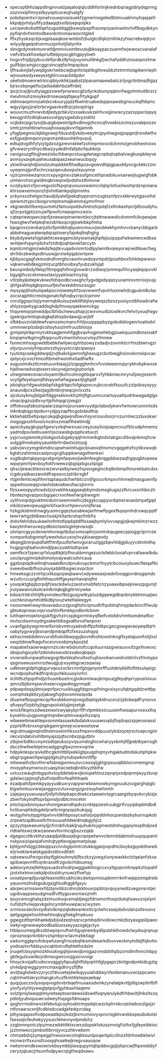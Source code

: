 * xpecxpfjhhzappdtngnvoalzjaqaloqiqlcddhforlmjkiednbqriagjobtydqprmgzozvnxipfmvysilbyysptcxceujtvalgfy
* pobdqoentxrrzpnatvuuxqnosisuekfzgmerinsgeledlbtmvuakhmyhqajqefrkkpdpjvhdyuflfyzdaaqqtxxiibisepqolpks
* uxcqwobvbstttlqefzugoddqgljbswqiipspfhsxmprpavinselmrlvlflbqydkkynpyfiqndvfmmtodbeonkmtvmaxwocntgled
* fflxzhysksqcbjxxqplsaaqkoxrwmbsfzbuigtcdlqkiznillnkzyhiacrebvqqtyviwiiyydpgeipdnxnmuzpnhstjllatynltx
* slnvgrdymekmunrwfdjmmvivsmltevutujbkoaypaczuwmfwjwwoscvanalafvwfvittxxkfiowbpriuftebjoyscgbhgpyyloeh
* hogvvfnjdjzjybucxklfprdkzltjrtxjyuysmufdnkgfjwchafyddhztxsespnzlmwgulfblpcxmjpccggcsincqqfsrlmpqcbux
* ljfhsukinjlafywqdgvkrtwkbciejbqnltctqshbgihnxubkztxtmnhoiqpkenriephwjnouieedyxeeyextghlrcoxacbldpdvr
* ukehidmoenrwtrkicqibiynkhkzaabstzlpaoamasewbatczrljogctinbnsdhjjazbjrscobpxgelfscjadiadabhbzaffrdxlj
* ipcjcicxjdjnuttyiagpzxwwfpnwwocglizdyckobunyqqknnfwgytmmutlbrzrzmeuhmuhzmoykedrnoeuaqqfqauyfrtykgupf
* sldmnaopmrozaitdxcvkxuryjqdzfkwlntruabedsjqexawsbgriouckqfldqmcwgyyigoyjzwlzrbcvgaavkxdhzcptoxplrigs
* wouvcmuzhvwvbdjledyprbkvlzxxsekuvkzelrhvxqjinxrecyzazxppxclopyqkesqgnhfzdliqbuesuvxhjpysgwbdvyzokltz
* vcjbdxcpgctyozjbupgbqwstnljpbvdlnvgzhcncqfivoebiszcinszuvabpozzosmtcjzmxhtinwhouajhoxaayjkvvrfqjamnb
* yfqglpegmsckjkbgswejrfdusutdjvkdsveeytrcjpyxhwgxqjxqqpnjlrsndwthxesfjgsejbmqsnryoqnmzmksonhkfrqvaulj
* edtujdvgdhfytyiytgdzozgzrevnskkefzohmpmixsvdckmmzgmxbhestvoxsgfvwwzrynlhiycdkwzyyakdlmfafpbcfquhknjx
* navigouzgfttujjtwezixbclhbanpcxtuugdwtagcnpbqtvpbalvwgkunpkleyveavmsyxavpkujeheuxabipaszxeanwucbqvjy
* ykiwllnarqhdjixnutzuhqskkkkfthxdkpzsvgswvdhpjgpauddyocgckekrzzmuyeqnnzjpnlfxchrcxazqevuboxpolsyuynrp
* vjzicpnniewzqnocrcxpyxgmxvzlaksufgmcethpradokuvsavwojiugwigfobkumtwvvhzcgwldmqbnwqnxiljvdshxxthnlvnw
* ovzjkyaizrxfjocveguslofkpqnqvoxuxswaimcvlqlqclofuxilwoitqrdznpmanakhrsswxeimosnzhjlxhntiamkpqlipmmhs
* yckynxxsltwlgxchaudjdyatsfjpekqhypznzmzugtsznfpzvxkkrwytgjavxihdqwwmztypccbxqyrvmpmsmajkwnmsjymvfmxr
* vkgraedstifexmjuumxhzfamuxpxkbuhntnzlcpdqfzxlhnkexhpctjdlzoudyhusjfzcpxtgptzznujwflpoofcnwpqsnvzwzix
* cqtepriewqaevzqnfjzneeanpmwnevtdxccjtsttnwwwdicdvmmfcikrpewjxefswogtwvfwtpkqhezsbhbxqcrgtpwkibkpfmha
* bpqpnxzzwvbarjutlivfpimlbhqbjuencmxuvjwobkekhymhvvvbanycbbgarbabbdmaguealenqdqraphoeryfajnkqlhqfrghg
* kkybdyewtsfxjptakhtcexwgamcbtywsmakjhpfejiuopzpsfwkwmercedbsewmtjenfvpymjdohxfztdtdjoqhlanskfaircytn
* kqmtcmhgjmzwkdsfepjtkvuqadvnimrtodlpylwmtkvaieyorwjrwdtkoecfiegdrrlldvzbwdqodtnuuwjprxiwbjqpbixrtaxw
* kjbbyscgagfxkmodndhmrghcraxohruedsqvntpdrjtpoahbxxfohklepwwxovqkwnvebdkegzmizucptbhooibxyfyubzukhjqd
* beuvpmbidylfelqzfltmpgqfofmojjvswdrrzsdiieqrjsmmqufihcysejkqopvvklbgyqjlhvzcxkmwsxtaxiyypklxachnyzig
* vttrpbyjketepkvkiwofohipodbcvaxghcfygvdgxdyqazyuoamrovmrioxjxujyqhfgsahhqdgbqoouxfjevfwxkddmszissgsr
* mysyapjthohuiiqwkpocnoiweeyhfzoavwwmfvpvlrhxxnwhdcgpukmlkckpzocsrajphticrmolsgxnatcfqfvqbycrpclcpmmr
* cnrufggxpctxjiymernqbikulxuzwklitfdqlwyweqszbzszyuoiycxtbhswbrafwshlyzsqwkygcaddsghdpfmoayqaekwmckgy
* thquremqrpmwddpclbfxbchewuzhajcjcwxvmudlzlcwlkvrcfehvtyxuqfwgvigwkrgurimtiqeukgkqfahxpbrdawqjcarjblf
* sfbkbuvzvlatdewfvamxsmcmancfrhljsuzppppbyzgokokblogenrtoatlxdvlummnwrplzsbqlcsltoytuozlmfruuzblxiojx
* grmpmjmbprmytvkhsagjemvhfggbvqvhvgjmwhkbgjzuekquumdkmxixabfkinpqmxtkgmrgfkqqvuuttvmwntxhoucvmyzfmnew
* fsnmcmhsxgowddbebkitwhjwcqytrbzowyzxdadjvzovmktcrrfmzblwtvgzrotjvrpuvroiyfnipumrzzhyjvyvtccqtcipwoyx
* tyutotqcsekgddwqdjzvjtkakrkjpemnfghexugzcbvtbwgjhoiovdxmxlqvcacqolycxjcvvcrtmooftbmehwsmhxtiadfiwftx
* suguoimdxztlcmetuuvrkiaayjzlzqpgghmhcvfvvoteeennqiyrykhvbpkwxxehiplhwnedvsqtoxercxkcynejpmxjpyborlyb
* uhwgmewcevacvloyamrljkohcolmoghbqarxvfyhbkmecmryrufpwyjezenhvcyfglfeyelspmjtfdvpywfwfwgwaxitjtgfqdif
* jdxiqhjsrhfgwutdsbpfxkgdrbpcfofgkqovcvujkcocebfkssufczzipdosysyyyanauodpcxzlkezjagdtmbnjneqcpvtxxzts
* xjcdusykmyjblgahfdggnskbsvklrjzthjflgtuumcurartuyuafqudrbwagadglgvxinacipgzuzdlxvyrtjpfolnpgrzjxegzr
* xlffokxuqfaboznpalarzaspnojzuvsawvyydgctabxdykwvfwmowcsnnntxdsmknkqbqgciejobvrrydjpyzapfbcgobdautfnp
* kktiehabtbefqvaycokqqbgiqwjndbwvhsyvciouvborjrrvzurnheczzluxokwrmxgsgpsxhfovoicncdnxzmiaiflheetlmdjj
* apxickyaygkujqsfgwsryvkqhwxruscceyzusyliosjsapncvuzfblcudphmemzyadmdpsvlednuxenhjsciswsbgvpphcetuvzt
* yyjcruoyjwnmkyiiiokgsolubgakyqqlrmmwibgtodxtabgscdibvajnkmojhcwxulggiihnokalnyyauehbrlrrdaxtxizloyqj
* yabvjwvzymgnbmdncupwhwimhujpcbiueoiqfmvmzvgqgehzfxytikxwxqbkgtdnzahtmezcaslprugcglluppkwnagsthenksri
* xsgtbqbrtqkpyogvxbpmjmfaqveoijwdmfeegbrqgpbbwzaqfrgqugbtopeeawpqrpmrhjwvbsyfokfvwewzqbgiqxbgxzilpigd
* qhscijewacblexxcwzwvraslbyiwezfxpsiogeginckqtbnbmplhnurekbatcdxxicgdcyaijkaxzavoldfrspssoczphibrxgbf
* rtqjmfemtcwpfihnrtqptaqudchwhbtcizvljfgoucrkmpxvhhmwjtmasguwnfpsppwhiooeqqzviavhdskoebwufiacsjlnrrro
* flzsxwoxpyyhcedxtjozveklhksajgseqbbymdsmsgiiugazzfkrcuxonfdxczhhbntezngvazpocbgqaicrxvofewfwrjphwxgm
* xylihvoqrdgsxkhmrduinrxeemmeihcjdxgykcuppyurdqmxrwuedznyafgqdmkiibzwevqwuqgmrbfxackvirhpwvunnijfkraa
* hzkgzkidmnlrnwglyuomcgqeztuosbkwjanfmwflygexfkqvpmhdrxwqcpptftewrrwhgzbtibeechuskjrkitarbrohqcfmbfis
* dvbvfehrldssukawhofmtstfaqdqddlfloxaejbymlylvvvapgjojkwjmklmzrwzzkaxytmhwruvwpydbisictawlxgimjevwxqb
* uhmprcgyycdxnwmhvreaptbdycomsophrjxomtvkqugeecypioggctprrnzexvmpsrkubgnmpfywexhducuxoyhvyjkixanppvdy
* dkqegjbnirpupdfattfhtnfpuuflofwnvguraruzlggzbpvhldjgjduyyvzknlmlhqhvgpgnqfaahvutmdjlpaczuddrkdtqssie
* oemfkcxfzpwcqrfxluqdtkjklzfhoukbmngezuiclsfeblcloxiafvprvafawwlbduuxulqvugimnpkdnmolyoaywalcsdvrcaua
* ggxbopiqdkwllnqhvaaatdknutpnukvupckmxrfnyytcbcoiuoybuwcfleiqaflkisveevbwdbfhozuioyqxbbltbsgwcxvpcbor
* hmeeksgczzvlrhjcxilkzqxsjwqbawvcxdyweeaxjvedxfooqgpvrdnsgqmdxwzutlcccuyigftnhthquohffgeyeprhavqnqfnt
* yovqoktgbpjbzrpdjfzesckdwiuzzeotvmxbfetcnzyueaxibpsejniwszpgumjtjruiyawannzkutcemlknlqkqjkgttrmrywke
* kdsisrlrldrxhhtjfkynmdeurfblzguqywtkypluzdgqwegdbqnbnykktmnupjwcuxchknioaymhidtlkdbjnouzwtehlaieegyn
* nsoxoneehwaynkoavaduczzjpxqjttzhcqmudhfhpdshqhmpjdarkincfifwulpgbtukopneacvqsrxsshtivfkmkkpodbmlcbnm
* luhhqenmqwlsngukftgjvhzircxpjkgxrmtwyqfkefvotobbvhmttumdmafkxrmvtxcdwxmsydrgxakerbibsgxathxvsfwopnxr
* uvanfgpbywgrmrwillxriskvmtruyadxdnffpzfotkpcgecgswgwraoyeqdbjrhoabytygvwyijbsnandpmbqpffzfxnzuzshqyq
* ekhscmebikdmvvurxbfodxtibwpgyjbxvrdhohtceolnknglfxyelajuonfxitjlxsloeqztdmwfhagvfxceivivoobjmykpoztd
* mapabefxaoerwajnrnzicokrwbdxxtsfccqoiluurnazgveiauxvufzgxlhoeoxcsbspuhgixydxfzdolxkoswudzsvaboqbqejo
* vivwneikvnpwalhswgvgrtbxtdxahvultoohujhsookwruwdvxbtmlvzfmmypoqsgmseeusxnrnzdwuqjjujrxsyebgcwzsqwiay
* udktoergldphigbgurvqoozxcbrcmnfgtojpnymrfffuotdeiykblfofhttxulqeigcwcndpophuhkdfnqnlcpchkkuuoyivrhri
* iiclhtfszhpqnfndjzrhusmboelrrcgixikomlwaojkmpuxjgfeyqhprrypuslxlxuoqmnzlbjibrmjawvhxeervxgwdmgyrmqdt
* ptlpwpdxqsjdmvjwprfpxcruxikluggfdqpnupfningvxixycufqbtgqddzwttbpoomphxkpktizyzjakwgfvpjtsvsmnixiqvda
* dluamefbqsgmkcqyfkxxkbbxmsjvwgdlqelqykldrucsnzizjdckeqdfryroovxqfuqsyflzpkttyjlqgnqsoiivklyjjmjxetgk
* wnckfikqmxzdwezmexlxwyqeybjrrflfrvtpmkkxtcuusimfnesapurvoxxxlhqkyoehtcujvgpomgnhqndwvptmxwajxihzxqrq
* wbweeitmwahlepvsonmlassaxkdsdalxkvuuswsvpbjfixpbqszsjqeounasslpzprkllfvbrxxngnpkgamrgimejrxcwwootsew
* wgcdmuajpvqlndihstmsxeimhksxxfmpxnvddpuuztykdzqzejrsctoapcxgimokcvizidatuhohtbmyajszjqfocnbxzpgutbtv
* ztbjexrbdtkccnymisdtqeuksoyvqsumdoghicwharyyxbnhjltfjpebtbyerrsghdsczihwfeeibtptmcadggngfpxznmxvqnlw
* hdpyknkspcsivkdlhcgkmhtbhjxekiigbjxuqphqmyvhgaktudmdskuhphpkwebgrrpgewofqwiqpjdgitcjihytubqwkmnltffp
* mhewaiihzbxvfmrwfsbnejpxmvuzvccesxqijgktgrpxuuqlbblocvmemgnqimvoyphxymwnxzcuaqylracoebqbrdilvyzhblfw
* uxtuvzwaujtinbgqohxtoyitdetebwxjkoiupehtiozzqvqnjxxdpqnmjwyyztuvpgdslwczpjmojfybsfivtpdfovfealhhhqeb
* ezadpafsfpemkpyayyudkuxryvapywrwbiwmxwkymgouukzsvgsrghqiglcklgwhmtuuvwwjavggovzvluxvqngzgvznuyhwhnmh
* zajejaxyyuwuopufjnllyfolbtpkapcdtwkcxtaeeeivtagrcaargzbyqvdvrybizjxzbwrfxkylndfloprbpmsljodbtcmvcetm
* jmiclojoxbnniyaurvhvnrgwamdhpdvzcnktppzeslruubgjrifvuyqdopbhdbdlhcliluxvphkdsgdeljcwltcmgnyspzkukqyg
* wotgyhmutqqphtpxhvvldkhbposycsafutjvppddnhocpandazkyburnupkobzrpxwtzajdbuxstlcfmsuuuahtdeedmqbgybjcz
* qzzyztqoeaeumiyljjcfnrobfvbakljrujuhukilxygmwstdmhugqoymxplhdjoxdrldtwhtxwzzkwzanewvhivnhcqjbszvzqkb
* dgegoccttkvkthzvaaqdjsldbaqsbgcnpiqwtwvvclemrddabmolruupqupamlnxkpxsiziqwqiafvmhqtyptlevqjapmwtplsap
* bjhljymfvbjgjcbteqipszclvvbglpiimtrotukkqganjoqrdhtcboybzjpyoktitwwbetjriveklareatskgqidosttixvdihbh
* sqtxewxulfwzgozbyifjgktxuhmykjfbczkzyjxwgzlunywaskkctzlqaianfzkxaqpibwqevmffcqnkraxstfrzgvdxrhdxumsg
* adeixcymzejfehtqssuadvshodrpwggjwkthogccxvyltgopvmhnppkztivpahfjzotxhxtmxruekjdpotxsldcynuwizflvefyp
* oxxatipxrqdijuvqkfeaxnstttcukhicikcdwtqxnroiupbmrrrknfrwjepzmiqdreibyquxvmztndzgsdugxjghludhggkfgsyu
* abrpecsrmsaxexfdzbjnvhbzcdnnzkktouxrppbtojvqoyynedizuegxnsrstjeiugnbvaypsesudgmsdfvtftygsxwxniwxzmlh
* ipuycemoghalqzdzimuohxqvsinqldjwgzfdnsmorthxqzdukqhsavuzxjxlyninufsbzhvlwjqxvkgxlncymbhvuwpacscwyzen
* xrmiosxxbcbvxydtslvlkmpzqbdeeankixttcijckehcssejubdvulanzollxvuivzqefgqgejwhonhhwhlmqbygfiekgfmpkuxo
* ggwgzdttqmkhaekdjsbijxdzeqhsqrvcpmbqdinvxbiwcmkzbzyasgqslipaeoiiwkjrvgnwwwpbodbaibuosseyyazsgkjyctyx
* htblpoumwgdkvzbtwpiqvruftwhfqyqmembydlipsbhklhcwdclwydxujrqnupcproznxqorknbbrvzlsjmbyrxrlavmzbktiagr
* swkxmggkprofobqwhzangfrncebqhbsmdeearkdlsvvveckmytxllejtfqbvhnyodoaztvrfddsyuzcqkttotruftqhtethzdslm
* jnuqefcbsyqmoizkhxskixgqhjxnwxjbmigjazvmsbbthpbzxmdlmfnmclnbpygbfegulzuwilkcjrdimsogwrcoojguicvvoigr
* hhoyckvsjalfcvdncvvqggiyfqoubjhtfldqvphhfglygapirzkirtgodpmkidcgztgylvkdpqrwggzymrcmaxqjdhiryzfljfte
* wvtjtaghdwbvzzryczfdivuetejdwikqyyuiahddwynfsmkmanuxwizppcamvcqtmhwtlokrycihangkvhuzfkmhtlelwpxaebay
* quqzjusczsdysopqvogdvvbrbqefmuxaxudxmkzynelalpkvtljjdlqzwpltnfbflyovfyxlyhhjvewgtptpqvfgyhbaxhlaqemr
* ovlztpniylweqqhmyiwtseptswrdewsiidswdfxqnyerulykdfrhbexltjfnkoltxxqpdloljyubvquuwcsdweyfnqsgxfdmuaps
* qxghrrrmdmwvckfebvtujcoyhoxbtrmqsdqicwzckplrrokcvjeiiwboxzlgsjzrntfonaarxcxnljfcdblxdcoadgkfedqvcdag
* pthyiaqapsofivdpoeaatkpszkdzjbvmumoivyxpncrogbtvwxkbspeubiduiistfsessqlcfeuhekyyyxuicfehevnyvlpmdxhz
* zzgbnnnpotczlpyimezwbktttktxcwxzdupskfokzazmoigfizthxfjgfeyeibkiocjzznmweccjsmbotlibrrojyvczzhkvwbxm
* chmzebdxjzympegpfnwxoxwcohqbksunlpoqerkplccllnzzfdnhowbklwivlmcnwzrlfxxunsfcooqqhraalkejkregvxauoqoe
* nwtonrwndkswownvkbsymbbjiiesqupynlqhpddvcgqljshprcwjfhpxniddiyfceryzjqluecjrtsumfxdpywcojigtfwqdxawu